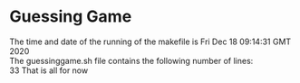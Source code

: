 # Guessing Game
The time and date of the running of the makefile is Fri Dec 18 09:14:31 GMT 2020 
<br>
The guessinggame.sh file contains the following number of lines:
<br>
33
That is all for now
